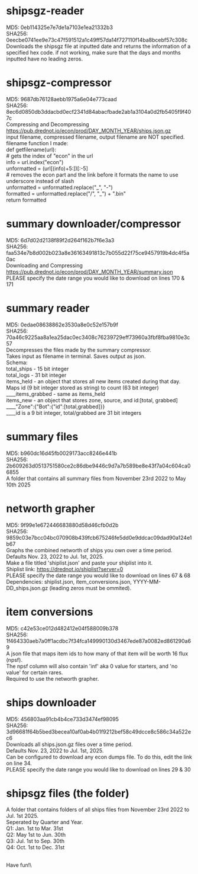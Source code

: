 # shipsgz-reader
MD5: 0eb114325e7e7de1a7103e1ea21332b3\
SHA256: 0eecbe0741ee9e73c47f591512a1c49ff57da14f727110f14ba8bcebf57c308c\
Downloads the shipsgz file at inputted date and returns the information of a specified hex code.
if not working, make sure that the days and months inputted have no leading zeros.

# shipsgz-compressor
MD5: 9687db76128aebb1975a6e04e773caad\
SHA256: 8ec6d0850db3ddacbd0ecf2341d84abacfbade2ab1a3104a0d2fb5405f9f407c\
Compressing and Decompressing https://pub.drednot.io/econ/prod/DAY_MONTH_YEAR/ships.json.gz \
input filename, compressed filename, output filename are NOT specified.\
filename function I made:\
def getfilename(url):\
    # gets the index of "econ" in the url\
    info = url.index("econ")\
    unformatted = (url[(info)+5:])[:-5]\
    # removes the econ part and the link before it formats the name to use underscore instead of slash\
    unformatted = unformatted.replace("\_", "-")\
    formatted = unformatted.replace("/", "_") + ".bin"\
    return formatted
    
# summary downloader/compressor
MD5: 6d7d02d2138f89f2d264f162b7f6e3a3\
SHA256: faa534e7b8d002b023a8e36163491813c7b055d22f75ce9457919b4dc4f5a0ac\
Downloading and Compressing https://pub.drednot.io/econ/prod/DAY_MONTH_YEAR/summary.json \
PLEASE specify the date range you would like to download on lines 170 & 171

# summary reader
MD5: 0edae08638862e3530a8e0c52e157b9f\
SHA256: 70a46c9225aa8a1ea25dac0ec3408c76239729eff73960a3fbf8fba9810e3c57\
Decompresses the files made by the summary compressor.\
Takes input as filename in terminal. Saves output as json.\
Schema:\
total_ships - 15 bit integer\
total_logs - 31 bit integer\
items_held - an object that stores all new items created during that day.\
Maps id (9 bit integer stored as string) to count (63 bit integer)\
____items_grabbed - same as items_held\
items_new - an object that stores zone, source, and id:[total, grabbed]\
____"Zone":{"Bot":{"id":[total,grabbed]}}\
____id is a 9 bit integer, total/grabbed are 31 bit integers

# summary files
MD5: b960dc16d45fb0029173acc8246e441b\
SHA256: 2b609263d0513751580ce2c86dbe9446c9d7a7b589be8e43f7a04c604ca06855\
A folder that contains all summary files from November 23rd 2022 to May 10th 2025

# networth grapher
MD5: 9f99e1e672446683880d58d46cfb0d2b\
SHA256: 9859c03e7bcc04bc070908b439fcb675246fe5dd0e9ddcac09dad90a124e1b67\
Graphs the combined networth of ships you own over a time period.\
Defaults Nov. 23, 2022 to Jul. 1st, 2025.\
Make a file titled 'shiplist.json' and paste your shiplist into it.\
Shiplist link: https://drednot.io/shiplist?server=0 \
PLEASE specify the date range you would like to download on lines 67 & 68\
Dependencies:
shiplist.json, item_conversions.json, YYYY-MM-DD_ships.json.gz (leading zeros must be ommited).

# item conversions
MD5: c42e53ce012d482412e04f588009b378\
SHA256: 1f464330aeb7a0ff1acdbc7f34fca149990130d3467ede87a0082ed861290a69\
A json file that maps item ids to how many of that item will be worth 16 flux (npsf).\
The npsf column will also contain 'inf' aka 0 value for starters, and 'no value' for certain rares.\
Required to use the networth grapher.

# ships downloader
MD5: 456803aa91cb4b4ce733d3474ef98095\
SHA256: 3d96681f64b5bed3becea10af0ab4b01f9212bef58c49dcce8c586c34a522ec6\
Downloads all ships.json.gz files over a time period.\
Defaults Nov. 23, 2022 to Jul. 1st, 2025.\
Can be configured to download any econ dumps file. To do this, edit the link on line 34.\
PLEASE specify the date range you would like to download on lines 29 & 30

# shipsgz files (the folder)
A folder that contains folders of all ships files from November 23rd 2022 to Jul. 1st 2025.\
Seperated by Quarter and Year.\
Q1: Jan. 1st to Mar. 31st\
Q2: May 1st to Jun. 30th\
Q3: Jul. 1st to Sep. 30th\
Q4: Oct. 1st to Dec. 31st

\
Have fun!\
